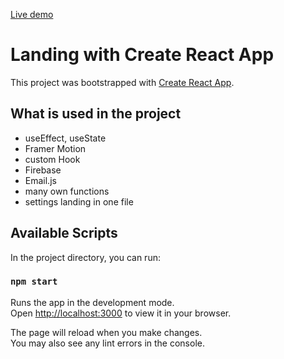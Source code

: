 [Live demo](https://bartek-wieckowski.github.io/react-landing-framer-motion/)

# Landing with Create React App

This project was bootstrapped with [Create React App](https://github.com/facebook/create-react-app).

## What is used in the project

- useEffect, useState
- Framer Motion
- custom Hook
- Firebase
- Email.js 
- many own functions
- settings landing in one file


## Available Scripts

In the project directory, you can run:

### `npm start`

Runs the app in the development mode.\
Open [http://localhost:3000](http://localhost:3000) to view it in your browser.

The page will reload when you make changes.\
You may also see any lint errors in the console.
